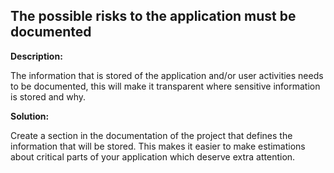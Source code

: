 
The possible risks to the application must be documented
-------

**Description:**

The information that is stored of the application and/or user 
activities needs to be documented, this will make it transparent where sensitive 
information is stored and why. 


**Solution:**

Create a section in the documentation of the project that defines the information 
that will be stored. This makes it easier to make estimations about critical parts
of your application which deserve extra attention. 
